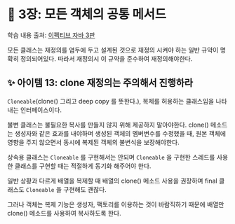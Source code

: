 # 💎 3장: 모든 객체의 공통 메서드

학습 내용 출처: [이펙티브 자바 3판](http://ebook.insightbook.co.kr/book/66)

모든 클래스는 재정의를 염두에 두고 설계된 것으로 재정의 시켜야 하는 일반 규약이 명확히 정의되어있다. 따라서 재정의시 이 규약을 준수하여 재정의해야한다.

## ✨ 아이템 13: clone 재정의는 주의해서 진행하라

`Cloneable`(clone() 그리고 deep copy 를 뜻한다.), 복제를 허용하는 클래스임을 나타내는 인터페이스이다.

불변 클래스는 불필요한 복사를 만들지 않지 위해 제공하지 말아야한다. clone() 메소드는 생성자와 같은 효과를 내야하며 생성된 객체의 멤버변수를 수정했을 때, 원본 객체에 영향을 주지 않으면서 동시에 복제된 객체의 불변식을 보장해야한다.

상속용 클래스는 `Cloneable` 를 구현해서는 안되며 `Cloneable` 을 구현한 스레드를 사용한 클래스를 구현할 때는 적절하게 동기화 해주어야 한다.

일반 상황과 다르게 배열을 복제할 때 배열의 clone() 메소드 사용을 권장하며 final 클래스도 `Cloneable` 을 구현해도 괜찮다.

그러나 객체는 복제 기능은 생성자, 팩토리를 이용하는 것이 바람직하기 때문에 배열만 clone() 메소드를 사용하여 복사하도록 한다.
